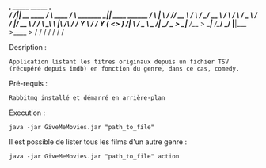   ________.__                  _____              _____              .__               
 /  _____/|__|__  __ ____     /     \   ____     /     \   _______  _|__| ____   ______
/   \  ___|  \  \/ // __ \   /  \ /  \_/ __ \   /  \ /  \ /  _ \  \/ /  |/ __ \ /  ___/
\    \_\  \  |\   /\  ___/  /    Y    \  ___/  /    Y    (  <_> )   /|  \  ___/ \___ \ 
 \______  /__| \_/  \___  > \____|__  /\___  > \____|__  /\____/ \_/ |__|\___  >____  >
        \/              \/          \/     \/          \/                    \/     \/
		
		
Desription :

	Application listant les titres originaux depuis un fichier TSV (récupéré depuis imdb) en fonction du genre, dans ce cas, comedy.
	
Pré-requis :

	Rabbitmq installé et démarré en arrière-plan 

Execution :

	java -jar GiveMeMovies.jar "path_to_file"

Il est possible de lister tous les films d'un autre genre :

	java -jar GiveMeMovies.jar "path_to_file" action
